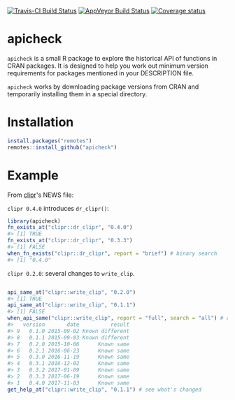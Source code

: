 
<!-- README.md is generated from README.Rmd. Please edit that file -->
[![Travis-CI Build Status](https://travis-ci.org/hughjonesd/apicheck.svg?branch=master)](https://travis-ci.org/hughjonesd/apicheck) [![AppVeyor Build Status](https://ci.appveyor.com/api/projects/status/github/hughjonesd/apicheck?branch=master&svg=true)](https://ci.appveyor.com/project/hughjonesd/apicheck) [![Coverage status](https://codecov.io/gh/hughjonesd/apicheck/branch/master/graph/badge.svg)](https://codecov.io/github/hughjonesd/apicheck?branch=master)

apicheck
========

`apicheck` is a small R package to explore the historical API of functions in CRAN packages. It is designed to help you work out minimum version requirements for packages mentioned in your DESCRIPTION file.

`apicheck` works by downloading package versions from CRAN and temporarily installing them in a special directory.

Installation
============

``` r
install.packages("remotes") 
remotes::install_github("apicheck")
```

Example
=======

From [clipr](https://github.com/mdlincoln/clipr/)'s NEWS file:

`clipr 0.4.0` introduces `dr_clipr()`:

``` r
library(apicheck)
fn_exists_at("clipr::dr_clipr", "0.4.0")
#> [1] TRUE
fn_exists_at("clipr::dr_clipr", "0.3.3")
#> [1] FALSE
when_fn_exists("clipr::dr_clipr", report = "brief") # binary search
#> [1] "0.4.0"
```

`clipr 0.2.0`: several changes to `write_clip`.

``` r

api_same_at("clipr::write_clip", "0.2.0")
#> [1] TRUE
api_same_at("clipr::write_clip", "0.1.1")
#> [1] FALSE
when_api_same("clipr::write_clip", report = "full", search = "all") # check all versions
#>   version       date          result
#> 9   0.1.0 2015-09-02 Known different
#> 8   0.1.1 2015-09-03 Known different
#> 7   0.2.0 2015-10-06      Known same
#> 6   0.2.1 2016-06-23      Known same
#> 5   0.3.0 2016-11-19      Known same
#> 4   0.3.1 2016-12-02      Known same
#> 3   0.3.2 2017-01-09      Known same
#> 2   0.3.3 2017-06-19      Known same
#> 1   0.4.0 2017-11-03      Known same
get_help_at("clipr::write_clip", "0.1.1") # see what's changed
```
